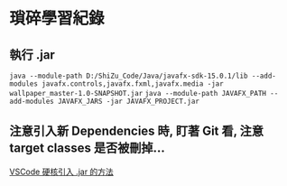 # 瑣碎學習紀錄

## 執行 .jar

`java --module-path D:/ShiZu_Code/Java/javafx-sdk-15.0.1/lib --add-modules javafx.controls,javafx.fxml,javafx.media -jar wallpaper_master-1.0-SNAPSHOT.jar`
`java --module-path JAVAFX_PATH --add-modules JAVAFX_JARS -jar JAVAFX_PROJECT.jar`

## 注意引入新 Dependencies 時, 盯著 Git 看, 注意 target classes 是否被刪掉...

[VSCode 硬核引入 .jar 的方法](https://dzone.com/articles/simple-ways-to-add-and-work-with-a-jar-file-in-you)